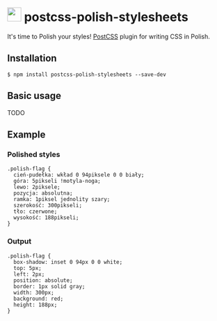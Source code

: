 # <img src="https://upload.wikimedia.org/wikipedia/en/thumb/1/12/Flag_of_Poland.svg/32px-Flag_of_Poland.svg.png" alt="" height="32px" width="auto"> postcss-polish-stylesheets

It's time to Polish your styles!
[PostCSS](https://github.com/postcss/postcss) plugin for writing CSS in Polish.

## Installation

    $ npm install postcss-polish-stylesheets --save-dev

## Basic usage

TODO

## Example

### Polished styles

    .polish-flag {
      cień-pudełka: wkład 0 94piksele 0 0 biały;
      góra: 5pikseli !motyla-noga;
      lewo: 2piksele;
      pozycja: absolutna;
      ramka: 1piksel jednolity szary;
      szerokość: 300pikseli;
      tło: czerwone;
      wysokość: 188pikseli;
    }

### Output

    .polish-flag {
      box-shadow: inset 0 94px 0 0 white;
      top: 5px;
      left: 2px;
      position: absolute;
      border: 1px solid gray;
      width: 300px;
      background: red;
      height: 188px;
    }
